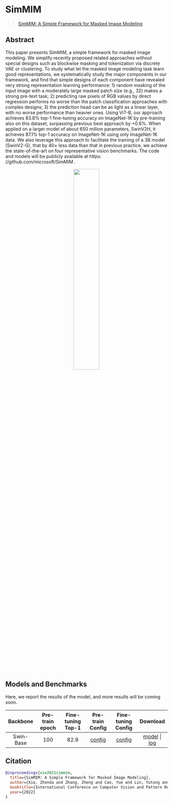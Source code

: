 # SimMIM

> [SimMIM: A Simple Framework for Masked Image Modeling](https://arxiv.org/abs/2111.09886)

<!-- [ALGORITHM] -->

## Abstract

This paper presents SimMIM, a simple framework for masked image modeling. We simplify recently proposed related approaches without special designs such as blockwise masking and tokenization via discrete VAE or clustering. To study what let the masked image modeling task learn good representations, we systematically study the major components in our framework, and find that simple designs of each component have revealed very strong representation learning performance: 1) random masking of the input image with a moderately large masked patch size (e.g., 32) makes a strong pre-text task; 2) predicting raw pixels of RGB values by direct regression performs no worse than the patch classification approaches with complex designs; 3) the prediction head can be as light as a linear layer, with no worse performance than heavier ones. Using ViT-B, our approach achieves 83.8% top-1 fine-tuning accuracy on ImageNet-1K by pre-training also on this dataset, surpassing previous best approach by +0.6%. When applied on a larger model of about 650 million parameters, SwinV2H, it achieves 87.1% top-1 accuracy on ImageNet-1K using only ImageNet-1K data. We also leverage this approach to facilitate the training of a 3B model (SwinV2-G), that by 40× less data than that in previous practice, we achieve the state-of-the-art on four representative vision benchmarks. The code and models will be publicly available at https: //github.com/microsoft/SimMIM .

<div align="center">
<img src="https://user-images.githubusercontent.com/30762564/159404597-ac6d3a44-ee59-4cdc-8f6f-506a7d1b18b6.png" width="40%"/>
</div>

## Models and Benchmarks

Here, we report the results of the model, and more results will be coming soon.

| Backbone  | Pre-train epoch | Fine-tuning Top-1 |                                                         Pre-train Config                                                          |                                                              Fine-tuning Config                                                              |                                                                                                                           Download                                                                                                                            |
| :-------: | :-------------: | :---------------: | :-------------------------------------------------------------------------------------------------------------------------------: | :------------------------------------------------------------------------------------------------------------------------------------------: | :-----------------------------------------------------------------------------------------------------------------------------------------------------------------------------------------------------------------------------------------------------------: |
| Swin-Base |       100       |       82.9        | [config](https://github.com/open-mmlab/mmselfsup/blob/master/configs/selfsup/simmim/simmim_swin-base_16xb128-coslr-100e_in1k-192) | [config](https://github.com/open-mmlab/mmselfsup/blob/master/configs/benchmarks/classification/imagenet/swin-base_ft-8xb256-coslr-100e_in1k) | [model](https://download.openmmlab.com/mmselfsup/simmim/simmim_swin-base_16xb128-coslr-100e_in1k-192_20220316-1d090125.pth) \| [log](https://download.openmmlab.com/mmselfsup/simmim/simmim_swin-base_16xb128-coslr-100e_in1k-192_20220316-1d090125.log.json) |

## Citation

```bibtex
@inproceedings{xie2021simmim,
  title={SimMIM: A Simple Framework for Masked Image Modeling},
  author={Xie, Zhenda and Zhang, Zheng and Cao, Yue and Lin, Yutong and Bao, Jianmin and Yao, Zhuliang and Dai, Qi and Hu, Han},
  booktitle={International Conference on Computer Vision and Pattern Recognition (CVPR)},
  year={2022}
}
```
